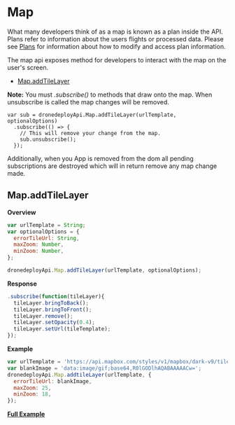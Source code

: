 # Map

What many developers think of as a map is known as a plan inside the API. Plans refer to information about the users flights or processed data. Please see [Plans](https://github.com/ddbotgitbooksync/dronedeploy-apps-gitbook/tree/c927048f33aac44c8e61d230dc43194aca71784c/plans.md) for information about how to modify and access plan information.

The map api exposes method for developers to interact with the map on the user's screen.

* [Map.addTileLayer](map.md#map.addtilelayer)

**Note:** You must _.subscribe()_ to methods that draw onto the map. When unsubscribe is called the map changes will be removed.

```
var sub = dronedeployApi.Map.addTileLayer(urlTemplate, optionalOptions)
  .subscribe(() => {
    // This will remove your change from the map.
    sub.unsubscribe();
  });
```

Additionally, when you App is removed from the dom all pending subscriptions are destroyed which will in return remove any map change made.

## Map.addTileLayer

**Overview**

```javascript
var urlTemplate = String;
var optionalOptions = {
  errorTileUrl: String,
  maxZoom: Number,
  minZoom: Number,
};

dronedeployApi.Map.addTileLayer(urlTemplate, optionalOptions);
```

**Response**

```javascript
.subscribe(function(tileLayer){
  tileLayer.bringToBack();
  tileLayer.bringToFront();
  tileLayer.remove();
  tileLayer.setOpacity(0.4);
  tileLayer.setUrl(tileTemplate);
});
```

**Example**

```javascript
var urlTemplate = 'https://api.mapbox.com/styles/v1/mapbox/dark-v9/tiles/256/{z}/{x}/{y}';
var blankImage = 'data:image/gif;base64,R0lGODlhAQABAAAAACw=';
dronedeployApi.Map.addtileLayer(urlTemplate, {
  errorTileUrl: blankImage,
  maxZoom: 25,
  minZoom: 18,
});
```

[**Full Example**](https://github.com/dronedeploy/dronedeploy-apps-gitbook/blob/master/docs/map/map-api-example.md)
